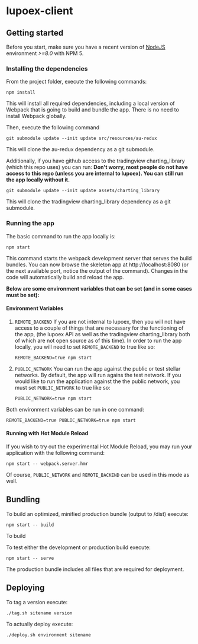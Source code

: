 # lupoex-client

## Getting started

Before you start, make sure you have a recent version of [NodeJS](http://nodejs.org/) environment *>=8.0* with NPM 5.

### Installing the dependencies

From the project folder, execute the following commands:

```shell
npm install
```
This will install all required dependencies, including a local version of Webpack that is going to
build and bundle the app. There is no need to install Webpack globally. 

Then, execute the following command
```
git submodule update --init update src/resources/au-redux
```
This will clone the au-redux dependency as a git submodule.

Additionally, if you have github access to the tradingview charting_library (which this repo uses) you can run:
**Don't worry, most people do not have access to this repo (unless you are internal to lupoex). You can still run the app locally without it.**
 ```
 git submodule update --init update assets/charting_library
 ```
This will clone the tradingview charting_library dependency as a git submodule.

### Running the app

The basic command to run the app locally is:

```shell
npm start
```

This command starts the webpack development server that serves the build bundles.
You can now browse the skeleton app at http://localhost:8080 (or the next available port, notice the output of the command). Changes in the code
will automatically build and reload the app.

**Below are some environment variables that can be set (and in some cases must be set):**
#### Environment Variables
1. `REMOTE_BACKEND`
   If you are not internal to lupoex, then you will not have access to a couple of things that are necessary for the functioning of the app,
   (the lupoex API as well as the tradingview charting_library both of which are not open source as of this time). In order to run the app locally,
   you will need to set `REMOTE_BACKEND` to true like so:
   ```shell
   REMOTE_BACKEND=true npm start
   ```
    
2. `PUBLIC_NETWORK`
   You can run the app against the public or test stellar networks. By default, the app will run agains the test network. If you would like to run the application
   against the the public network, you must set `PUBLIC_NETWORK` to true like so:
   ```shell
   PUBLIC_NETWORK=true npm start
   ```
   
Both environment variables can be run in one command:
```shell
REMOTE_BACKEND=true PUBLIC_NETWORK=true npm start
```

#### Running with Hot Module Reload

If you wish to try out the experimental Hot Module Reload, you may run your application with the following command:

```shell
npm start -- webpack.server.hmr
```
Of course, `PUBLIC_NETWORK` and `REMOTE_BACKEND` can be used in this mode as well.

## Bundling

To build an optimized, minified production bundle (output to /dist) execute:

```shell
npm start -- build
```

To build 

To test either the development or production build execute:

```shell
npm start -- serve
```

The production bundle includes all files that are required for deployment.

## Deploying
To tag a version execute:
```
./tag.sh sitename version
```

To actually deploy execute:
```
./deploy.sh environment sitename
```
<!--
## Running The Tests

This skeleton provides three frameworks for running tests.

You can choose one or two and remove the other, or even use all of them for different types of tests.

### Jest

Jest is a powerful unit testing runner and framework.
It runs really fast, however the tests are run under NodeJS, not the browser.
This means there might be some cases where something you'd expect works in reality, but fails in a test. One of those things will be SVG, which isn't supported under NodeJS. However, the framework is perfect for doing unit tests of pure functions, and works pretty well in combination with `aurelia-testing`.

To create new Jest tests, create files with the extension `.test.js`, either in the `src` directory or in the `test/jest-unit` directory.

To run the Jest unit tests, run:

```shell
npm test
```

To run the Jest watcher (re-runs tests on changes), run:

```shell
npm start -- test.jest.watch
```

### Karma + Jasmine

Karma is also a powerful test runner, and combined with Jasmine it can be a pleasure to work with. Karma always runs in the browser. This means that whatever works in real browsers, should also work the same way in the unit tests. But it also means the framework is heavier to execute and not as lean to work with.

To create new Karma tests, create files with the extension `.spec.js`, either in the `src` directory or in the `test/karma-unit` directory.

To run the Karma unit tests, run:

```shell
npm start -- test.karma
```

To run the Karma watcher (re-runs tests on changes), run:

```shell
npm start -- test.karma.watch
```

### Protractor (E2E / integration tests)

Integration tests can be performed with [Protractor](http://angular.github.io/protractor/#/).

1. Place your E2E-Tests into the folder ```test/e2e``` and name them with the extension `.e2e.js`.

2. Run the tests by invoking

```shell
npm start -- e2e
```

## Running all test suites

To run all the unit test suites and the E2E tests, you may simply run:

```shell
npm start -- test.all
```
-->
